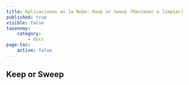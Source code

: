 ```yaml
---
title: Aplicaciones en la Nube: Keep or Sweep (Mantener o limpiar)
published: true
visible: false
taxonomy:
    category:
        - docs
page-toc:
    active: false
---
```


## Keep or Sweep
